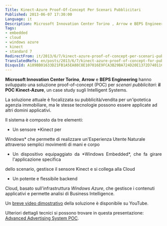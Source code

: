 ```yaml
---
Title: Kinect-Azure Proof-Of-Concept Per Scenari Pubblicitari
Published: 2013-06-07 17:30:00
Language: it
Description: Microsoft Innovation Center Torino , Arrow e BEPS Engineering hanno sviluppato una soluzione proof-of-concept (POC) per scenari pubblicitari  il POC Kinect-Azure , un case study sugli Intelligent Systems. La soluzione attuale è focalizzata su pubblicità/vendita per un'ipotetica agenzia immobiliare, ma le stesse tecnologie possono essere applicate ad altri domini applicativi.
Tags:
- embedded
- cloud
- windows azure
- kinect
- standard 7
RedirectFrom: it/2013/6/7/kinect-azure-proof-of-concept-per-scenari-pubblicitari.aspx
TranslatedRefs: en/posts/2013/6/7/kinect-azure-proof-of-concept-for-public-advertisements.md
DisqusId: A189BB01633D21FB1A5EA88C8E107016E9FCA3B29BA724D20E1372D74011C1E2
---
```

**Microsoft Innovation Center Torino**, **Arrow** e **BEPS Engineering** hanno sviluppato una soluzione proof-of-concept (POC) per *scenari pubblicitari*: **il POC Kinect-Azure**, un case study sugli Intelligent Systems.

La soluzione attuale è focalizzata su pubblicità/vendita per un'ipotetica agenzia immobiliare, ma le stesse tecnologie possono essere applicate ad altri domini applicativi.

Il sistema è composto da tre elementi:

*   <div style="text-align: justify;">Un sensore *Kinect per
Windows* che permette di realizzare un'Esperienza Utente
Naturale attraverso semplici movimenti di mani e corpo</div>

*   <div style="text-align: justify;">Un dispositivo equipaggiato da
    *Windows Embedded*, che fa girare l'applicazione specifica
dello scenario, gestisce il sensore Kinect e si collega alla
Cloud</div>

*   <div style="text-align: justify;">Un potente e flessibile backend
Cloud, basato sull'infrastruttura *Windows Azure*, che
gestisce i contenuti applicativi e permette analisi di Business
Intelligence.</div>

Un <a href="http://www.youtube.com/watch?v=1jxn6grNQ2I" target="_blank">breve video dimostrativo</a> della soluzione è disponibile su YouTube.

Ulteriori dettagli tecnici si possono trovare in questa presentazione: <a href="https://skydrive.live.com/view.aspx?resid=FEB3EE30D6BE2576!1552&app=WordPdf&authkey=!APBEKLhtI8RZji4" target="_blank">Advanced Advertising System POC</a>.